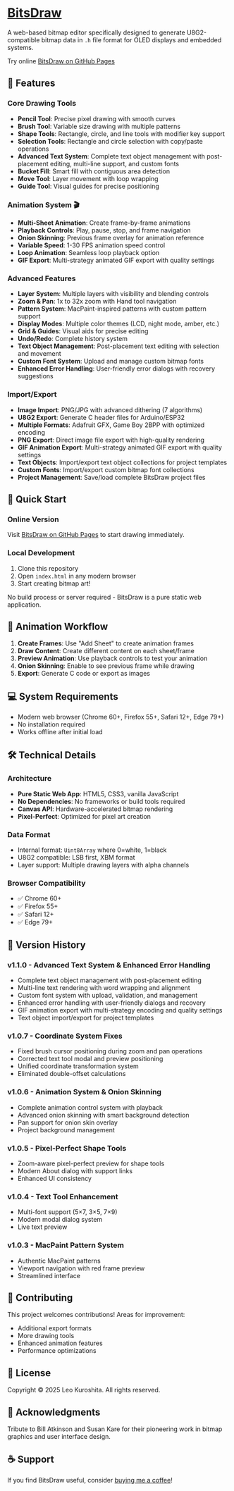 # [BitsDraw](https://kurogedelic.github.io/BitsDraw/)

A web-based bitmap editor specifically designed to generate U8G2-compatible bitmap data in `.h` file format for OLED displays and embedded systems.

Try online [BitsDraw on GitHub Pages](https://kurogedelic.github.io/BitsDraw/) 


## 🎯 Features

### Core Drawing Tools
- **Pencil Tool**: Precise pixel drawing with smooth curves
- **Brush Tool**: Variable size drawing with multiple patterns
- **Shape Tools**: Rectangle, circle, and line tools with modifier key support
- **Selection Tools**: Rectangle and circle selection with copy/paste operations
- **Advanced Text System**: Complete text object management with post-placement editing, multi-line support, and custom fonts
- **Bucket Fill**: Smart fill with contiguous area detection
- **Move Tool**: Layer movement with loop wrapping
- **Guide Tool**: Visual guides for precise positioning

### Animation System 🎬
- **Multi-Sheet Animation**: Create frame-by-frame animations
- **Playback Controls**: Play, pause, stop, and frame navigation
- **Onion Skinning**: Previous frame overlay for animation reference
- **Variable Speed**: 1-30 FPS animation speed control
- **Loop Animation**: Seamless loop playback option
- **GIF Export**: Multi-strategy animated GIF export with quality settings

### Advanced Features
- **Layer System**: Multiple layers with visibility and blending controls
- **Zoom & Pan**: 1x to 32x zoom with Hand tool navigation
- **Pattern System**: MacPaint-inspired patterns with custom pattern support
- **Display Modes**: Multiple color themes (LCD, night mode, amber, etc.)
- **Grid & Guides**: Visual aids for precise editing
- **Undo/Redo**: Complete history system
- **Text Object Management**: Post-placement text editing with selection and movement
- **Custom Font System**: Upload and manage custom bitmap fonts
- **Enhanced Error Handling**: User-friendly error dialogs with recovery suggestions

### Import/Export
- **Image Import**: PNG/JPG with advanced dithering (7 algorithms)
- **U8G2 Export**: Generate C header files for Arduino/ESP32
- **Multiple Formats**: Adafruit GFX, Game Boy 2BPP with optimized encoding
- **PNG Export**: Direct image file export with high-quality rendering
- **GIF Animation Export**: Multi-strategy animated GIF export with quality settings
- **Text Objects**: Import/export text object collections for project templates
- **Custom Fonts**: Import/export custom bitmap font collections
- **Project Management**: Save/load complete BitsDraw project files

## 🚀 Quick Start

### Online Version
Visit [BitsDraw on GitHub Pages](https://kurogedelic.github.io/BitsDraw/) to start drawing immediately.

### Local Development
1. Clone this repository
2. Open `index.html` in any modern browser
3. Start creating bitmap art!

No build process or server required - BitsDraw is a pure static web application.

## 🎨 Animation Workflow

1. **Create Frames**: Use "Add Sheet" to create animation frames
2. **Draw Content**: Create different content on each sheet/frame
3. **Preview Animation**: Use playback controls to test your animation
4. **Onion Skinning**: Enable to see previous frame while drawing
5. **Export**: Generate C code or export as images

## 💻 System Requirements

- Modern web browser (Chrome 60+, Firefox 55+, Safari 12+, Edge 79+)
- No installation required
- Works offline after initial load

## 🛠️ Technical Details

### Architecture
- **Pure Static Web App**: HTML5, CSS3, vanilla JavaScript
- **No Dependencies**: No frameworks or build tools required
- **Canvas API**: Hardware-accelerated bitmap rendering
- **Pixel-Perfect**: Optimized for pixel art creation

### Data Format
- Internal format: `Uint8Array` where 0=white, 1=black
- U8G2 compatible: LSB first, XBM format
- Layer support: Multiple drawing layers with alpha channels

### Browser Compatibility
- ✅ Chrome 60+
- ✅ Firefox 55+
- ✅ Safari 12+
- ✅ Edge 79+

## 📝 Version History

### v1.1.0 - Advanced Text System & Enhanced Error Handling
- Complete text object management with post-placement editing
- Multi-line text rendering with word wrapping and alignment
- Custom font system with upload, validation, and management
- Enhanced error handling with user-friendly dialogs and recovery
- GIF animation export with multi-strategy encoding and quality settings
- Text object import/export for project templates

### v1.0.7 - Coordinate System Fixes
- Fixed brush cursor positioning during zoom and pan operations
- Corrected text tool modal and preview positioning
- Unified coordinate transformation system
- Eliminated double-offset calculations

### v1.0.6 - Animation System & Onion Skinning
- Complete animation control system with playback
- Advanced onion skinning with smart background detection
- Pan support for onion skin overlay
- Project background management

### v1.0.5 - Pixel-Perfect Shape Tools
- Zoom-aware pixel-perfect preview for shape tools
- Modern About dialog with support links
- Enhanced UI consistency

### v1.0.4 - Text Tool Enhancement
- Multi-font support (5×7, 3×5, 7×9)
- Modern modal dialog system
- Live text preview

### v1.0.3 - MacPaint Pattern System
- Authentic MacPaint patterns
- Viewport navigation with red frame preview
- Streamlined interface

## 🤝 Contributing

This project welcomes contributions! Areas for improvement:
- Additional export formats
- More drawing tools
- Enhanced animation features
- Performance optimizations

## 📄 License

Copyright © 2025 Leo Kuroshita. All rights reserved.

## 🙏 Acknowledgments

Tribute to Bill Atkinson and Susan Kare for their pioneering work in bitmap graphics and user interface design.

## ☕ Support

If you find BitsDraw useful, consider [buying me a coffee](https://www.buymeacoffee.com/kurogek)!
